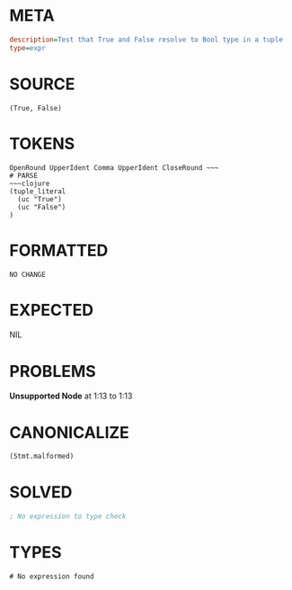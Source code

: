 # META
~~~ini
description=Test that True and False resolve to Bool type in a tuple
type=expr
~~~
# SOURCE
~~~roc
(True, False)
~~~
# TOKENS
~~~text
OpenRound UpperIdent Comma UpperIdent CloseRound ~~~
# PARSE
~~~clojure
(tuple_literal
  (uc "True")
  (uc "False")
)
~~~
# FORMATTED
~~~roc
NO CHANGE
~~~
# EXPECTED
NIL
# PROBLEMS
**Unsupported Node**
at 1:13 to 1:13

# CANONICALIZE
~~~clojure
(Stmt.malformed)
~~~
# SOLVED
~~~clojure
; No expression to type check
~~~
# TYPES
~~~roc
# No expression found
~~~
